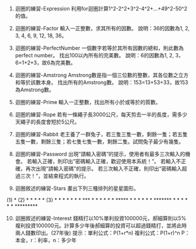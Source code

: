 1.	迴圏的練習-Expression
利用for迴圏計算1^2-2^2+3^2-4^2+…+49^2-50^2的值。

2.	迴圏的練習-Factor
輸入一正整數，求其所有的因數。
說明：36的因數為1, 2, 3, 4, 6, 9, 12, 18, 36。

3.	迴圏的練習-PerfectNumber
一個數字若等於其所有因數的總和，則此數為perfect number。
找出100以內所有的完美數。
說明：6的因數為1, 2, 3，6=1+2+3，故6為完美數。

4.	迴圏的練習-Amstrong
Amstrong數是指一個三位數的整數，其各位數之立方和等於該數本身。
找出所有的Amstrong數。
說明：153=13+53+33，故153為Amstrong數。

5.	迴圈的練習-Prime
輸入一正整數，找出所有小於或等於的質數。

6.	迴圏的練習-Rope
若有一條繩子長3000公尺，每天剪去一半的長度，需多少天繩子的長度會短於5公尺。

7.	迴圏的練習-Rabbit
老王養了一群兔子，若三隻三隻一數，剩餘一隻；若五隻五隻一數，剩餘三隻；若七隻七隻一數，剩餘二隻。試問兔子最少有幾隻。

8.	迴圏的練習-Password
出現”請輸入密碼”的提示，使用者有最多三次輸入的機會。
若輸入正確，則印出”密碼輸入正確，歡迎使用本系統！”。
若輸入不正確，再次出現”請輸入密碼”的提示。
若三次輸入不正確，則印出”密碼輸入超過三次！”，並結束程式的執行。

9.	迴圈敘述的練習-Stars
   畫出下列三種排列的星星圖形。

 (1)	*         (2)  * * * * *    (3)  	*
		* *              * * * *           ***
		* * *              * * *          *****
		* * * *              * *         *******
		* * * * *              *        *********

10.	迴圈敘述的練習-Interest
錢精打以10%單利投資100000元，郝細算則以5%複利投資100000元。計算多少年後郝細算的投資可以超過錢精打，並將此時兩人錢數印出。(27年後)
提示：單利公式：P(1+r*n)    複利公式：P(1+r)^n
P：本金，r：利率，n：多少年

